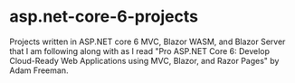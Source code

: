 # asp.net-core-6-projects
Projects written in ASP.NET core 6 MVC, Blazor WASM, and Blazor Server that I am following along with as I read "Pro ASP.NET Core 6: Develop Cloud-Ready Web Applications using MVC, Blazor, and Razor Pages" by Adam Freeman. 

